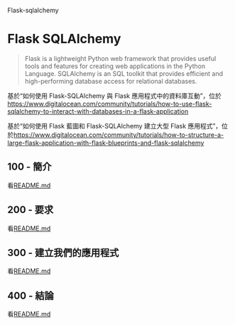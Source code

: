 Flask-sqlalchemy

# Flask SQLAlchemy

> Flask is a lightweight Python web framework that provides useful tools and features for creating web applications in the Python Language.
> SQLAlchemy is an SQL toolkit that provides efficient and high-performing database access for relational databases.

基於“如何使用 Flask-SQLAlchemy 與 Flask 應用程式中的資料庫互動”，位於<https://www.digitalocean.com/community/tutorials/how-to-use-flask-sqlalchemy-to-interact-with-databases-in-a-flask-application>

基於“如何使用 Flask 藍圖和 Flask-SQLAlchemy 建立大型 Flask 應用程式”，位於<https://www.digitalocean.com/community/tutorials/how-to-structure-a-large-flask-application-with-flask-blueprints-and-flask-sqlalchemy>

## 100 - 簡介

看[README.md](./100/README.md)

## 200 - 要求

看[README.md](./200/README.md)

## 300 - 建立我們的應用程式

看[README.md](./300/README.md)

## 400 - 結論

看[README.md](./400/README.md)
